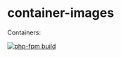 # container-images

Containers: 

[![php-fpm build](https://github.com/Intellipush/container-images/actions/workflows/docker%20build-acr-push.yml/badge.svg)](https://github.com/Intellipush/container-images/actions/workflows/docker%20build-acr-push.yml)
